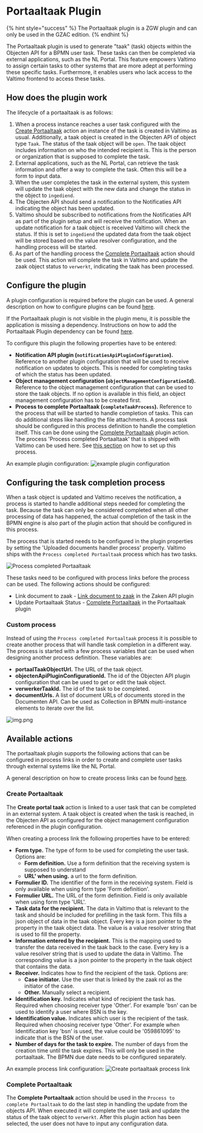 # Portaaltaak Plugin

{% hint style="success" %}
The Portaaltaak plugin is a ZGW plugin and can only be used in the GZAC edition.
{% endhint %}

The Portaaltaak plugin is used to generate "taak" (task) objects within the Objecten API for a BPMN user task. These tasks can then be completed via external applications, such as the NL Portal. This feature empowers Valtimo to assign certain tasks to other systems that are more adept at performing these specific tasks. Furthermore, it enables users who lack access to the Valtimo frontend to access these tasks.

## How does the plugin work

The lifecycle of a portaaltaak is as follows:

1. When a process instance reaches a user task configured with the [Create Portaaltaak](configure-portaaltaak-plugin.md#create-portaal-taak) action an instance of the task is created in Valtimo as usual. Additionally, a taak object is created in the Objecten API of object type `Taak`. The status of the taak object will be `open`. The taak object includes information on who the intended recipient is. This is the person or organization that is supposed to complete the task.
2. External applications, such as the NL Portal, can retrieve the task information and offer a way to complete the task. Often this will be a form to input data.
3. When the user completes the task in the external system, this system will update the taak object with the new data and change the status in the object to `ingediend`.
4. The Objecten API should send a notification to the Notificaties API indicating the object has been updated.
5. Valtimo should be subscribed to notifications from the Notificaties API as part of the plugin setup and will receive the notification. When an update notification for a taak object is received Valtimo will check the status. If this is set to `ingediend` the updated data from the taak object will be stored based on the value resolver configuration, and the handling process will be started.
6. As part of the handling process the [Complete Portaaltaak](configure-portaaltaak-plugin.md#complete-portaal-taak) action should be used. This action will complete the task in Valtimo and update the zaak object status to `verwerkt`, indicating the taak has been processed.

## Configure the plugin

A plugin configuration is required before the plugin can be used. A general description on how to configure plugins can be found [here](broken-reference).

If the Portaaltaak plugin is not visible in the plugin menu, it is possible the application is missing a dependency. Instructions on how to add the Portaaltaak Plugin dependency can be found [here](../../fundamentals/getting-started/modules/zgw/portaaltaak.md).

To configure this plugin the following properties have to be entered:

* **Notification API plugin (`notificatiesApiPluginConfiguration`).** Reference to another plugin configuration that will be used to receive notification on updates to objects. This is needed for completing tasks of which the status has been updated.
* **Object management configuration (`objectManagementConfigurationId`).** Reference to the object management configuration that can be used to store the taak objects. If no option is available in this field, an object management configuration has to be created first.
* **Process to complete Portaaltaak (`completeTaakProcess`).** Reference to the process that will be started to handle completion of tasks. This can do additional steps like handling the file attachments. A process task should be configured in this process definition to handle the completion itself. This can be done using the [Complete Portaaltaak](configure-portaaltaak-plugin.md#complete-portaal-taak) plugin action. The process 'Process completed Portaaltaak' that is shipped with Valtimo can be used here. See [this section](configure-portaaltaak-plugin.md#configuring-the-task-completion-process) on how to set up this process.

An example plugin configuration: ![example plugin configuration](<../../.gitbook/assets/configure-plugin (7).png>)

## Configuring the task completion process

When a task object is updated and Valtimo receives the notification, a process is started to handle additional steps needed for completing the task. Because the task can only be considered completed when all other processing of data has happened, the actual completion of the task in the BPMN engine is also part of the plugin action that should be configured in this process.

The process that is started needs to be configured in the plugin properties by setting the 'Uploaded documents handler process' property. Valtimo ships with the `Process completed Portaaltaak` process which has two tasks.

![Process completed Portaaltaak](../../.gitbook/assets/process-portaal-taak.png)

These tasks need to be configured with process links before the process can be used. The following actions should be configured:

* Link document to zaak - [Link document to zaak](configure-zaken-api-plugin.md#link-document-to-zaak) in the Zaken API plugin
* Update Portaaltaak Status - [Complete Portaaltaak](configure-portaaltaak-plugin.md#complete-portaal-taak) in the Portaaltaak plugin

### Custom process

Instead of using the `Process completed Portaaltaak` process it is possible to create another process that will handle task completion in a different way. The process is started with a few process variables that can be used when designing another process definition. These variables are:

* **portaalTaakObjectUrl.** The URL of the taak object.
* **objectenApiPluginConfigurationId.** The id of the Objecten API plugin configuration that can be used to get or edit the taak object.
* **verwerkerTaakId.** The id of the task to be completed.
* **documentUrls.** A list of document URLs of documents stored in the Documenten API. Can be used as Collection in BPMN multi-instance elements to iterate over the list.

![img.png](../../.gitbook/assets/document-urls-collection-example.png)

## Available actions

The portaaltaak plugin supports the following actions that can be configured in process links in order to create and complete user tasks through external systems like the NL Portal.

A general description on how to create process links can be found [here](broken-reference).

### Create Portaaltaak

The **Create portal taak** action is linked to a user task that can be completed in an external system. A taak object is created when the task is reached, in the Objecten API as configured for the object management configuration referenced in the plugin configuration.

When creating a process link the following properties have to be entered:

* **Form type.** The type of form to be used for completing the user task. Options are:
  * **Form definition.** Use a form definition that the receiving system is supposed to understand
  * **URL' when using.** a url to the form definition.
* **Formulier ID.** The identifier of the form in the receiving system. Field is only available when using form type 'Form definition'.
* **Formulier URL.** The URL of the form definition. Field is only available when using form type 'URL'.
* **Task data for the recipient.** The data in Valtimo that is relevant to the task and should be included for prefilling in the task form. This fills a json object of data in the taak object. Every key is a json pointer to the property in the taak object data. The value is a value resolver string that is used to fill the property.
* **Information entered by the recipient.** This is the mapping used to transfer the data received in the taak back to the case. Every key is a value resolver string that is used to update the data in Valtimo. The corresponding value is a json pointer to the property in the taak object that contains the data.
* **Receiver.** Indicates how to find the recipient of the task. Options are:
  * **Case initiator.** Use the user that is linked by the zaak rol as the initiator of the case.
  * **Other.** Manually select a recipient.
* **Identification key.** Indicates what kind of recipient the task has. Required when choosing receiver type 'Other'. For example 'bsn' can be used to identify a user where BSN is the key.
* **Identification value.** Indicates which user is the recipient of the task. Required when choosing receiver type 'Other'. For example when Identification key 'bsn' is used, the value could be '059861095' to indicate that is the BSN of the user.
* **Number of days for the task to expire.** The number of days from the creation time until the task expires. This will only be used in the portaaltaak. The BPMN due date needs to be configured separately.

An example process link configuration: ![Create portaaltaak process link](../../.gitbook/assets/configure-create-portaal-taak.png)

### Complete Portaaltaak

The **Complete Portaaltaak** action should be used in the `Process to complete Portaaltaak` to do the last step in handling the update from the objects API. When executed it will complete the user task and update the status of the taak object to `verwerkt`. After this plugin action has been selected, the user does not have to input any configuration data.
